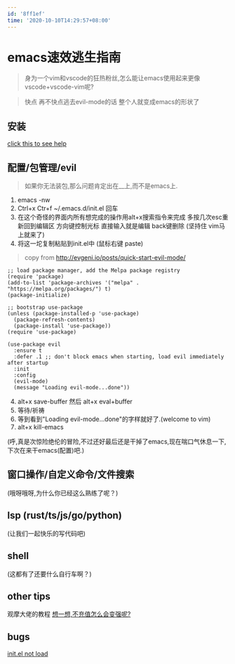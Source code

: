 ```yaml
---
id: '8ff1ef'
time: '2020-10-10T14:29:57+08:00'
---
```

# emacs速效逃生指南
> 身为一个vim和vscode的狂热粉丝,怎么能让emacs使用起来更像vscode+vscode-vim呢?

> 快点 再不快点逃去evil-mode的话 整个人就变成emacs的形状了
## 安装
[click this to see help](http://letmegooglethat.com/?q=how+to+install+emacs)
## 配置/包管理/evil
> 如果你无法装包,那么问题肯定出在__上,而不是emacs上.
1. emacs -nw
1. Ctrl+x Ctr+f ~/.emacs.d/init.el 回车
2. 在这个奇怪的界面内所有想完成的操作用alt+x搜索指令来完成 多按几次esc重新回到编辑区 方向键控制光标 直接输入就是编辑 back键删除 (坚持住 vim马上就来了)
3. 将这一坨复制粘贴到init.el中 (鼠标右键 paste)
> copy from http://evgeni.io/posts/quick-start-evil-mode/
```emacs-lisp
;; load package manager, add the Melpa package registry
(require 'package)
(add-to-list 'package-archives '("melpa" . "https://melpa.org/packages/") t)
(package-initialize)

;; bootstrap use-package
(unless (package-installed-p 'use-package)
  (package-refresh-contents)
  (package-install 'use-package))
(require 'use-package)

(use-package evil
  :ensure t
  :defer .1 ;; don't block emacs when starting, load evil immediately after startup
  :init
  :config
  (evil-mode)
  (message "Loading evil-mode...done"))
```
4. alt+x save-buffer 然后 alt+x eval+buffer
5. 等待/祈祷
6. 等到看到"Loading evil-mode...done"的字样就好了.(welcome to vim)
7. alt+x kill-emacs 

(呼,真是次惊险绝伦的冒险,不过还好最后还是干掉了emacs,现在喘口气休息一下,下次在来干emacs(配置)吧.)
## 窗口操作/自定义命令/文件搜索

(哦呀哦呀,为什么你已经这么熟练了呢？)

## lsp (rust/ts/js/go/python)
(让我们一起快乐的写代码吧)
## shell
(这都有了还要什么自行车啊？)
## other tips
观摩大佬的教程 [想一想,不充值怎么会变强呢?](https://edu.51cto.com/course/19329.html)

## bugs
[init.el not load](https://stackoverflow.com/questions/12224575/emacs-init-el-file-doesnt-load)